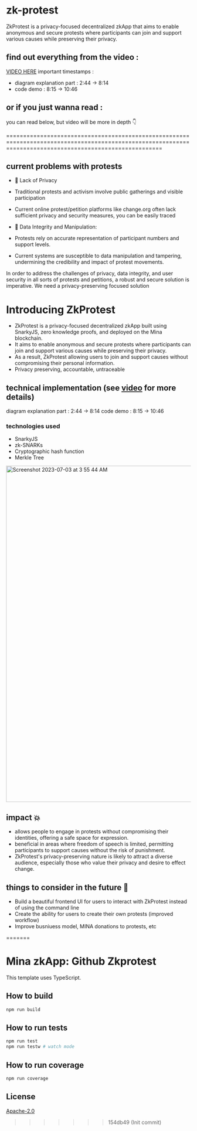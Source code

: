 # zk-protest
ZkProtest is a privacy-focused decentralized zkApp that aims to enable anonymous and secure protests where participants can join and support various causes while preserving their privacy.

## find out everything from the video : 
<a href="https://www.dropbox.com/s/c27w4r26hlg55ps/ZkProtest%20Explanation%20%2B%20Demo.mov?dl=0" target="_blank" 
            rel="noopener noreferrer">VIDEO HERE</a>
important timestamps : 
* diagram explanation part : 2:44 -> 8:14
* code demo : 8:15 -> 10:46

## or if you just wanna read :

you can read below, but video will be more in depth 👇


==========================================================================================================================================================


## current problems with protests
* 👀 Lack of Privacy
* Traditional protests and activism involve public gatherings and visible participation
* Current online protest/petition platforms like change.org often lack sufficient privacy and security measures, you can be easily traced

* 🔑 Data Integrity and Manipulation:
* Protests rely on accurate representation of participant numbers and support levels.
* Current systems are susceptible to data manipulation and tampering, undermining the credibility and impact of protest movements.

In order to address the challenges of privacy, data integrity, and user security in all sorts of protests and petitions, 
a robust and secure solution is imperative.  We need a privacy-preserving focused solution

# Introducing ZkProtest

* ZkProtest is a privacy-focused decentralized zkApp built using 
SnarkyJS, zero knowledge proofs, and deployed on the Mina blockchain.
* It aims to enable anonymous and secure protests where 
participants can join and support various causes while preserving their privacy.
* As a result, ZkProtest allowing users to join and support causes 
without compromising their personal information.
* Privacy preserving, accountable, untraceable

## technical implementation (see <a href="https://www.dropbox.com/s/c27w4r26hlg55ps/ZkProtest%20Explanation%20%2B%20Demo.mov?dl=0" target="_blank" rel="noopener noreferrer">video</a> for more details)
diagram explanation part : 2:44 -> 8:14
code demo : 8:15 -> 10:46

### technologies used 
* SnarkyJS
* zk-SNARKs
* Cryptographic hash function
* Merkle Tree

<img width="918" alt="Screenshot 2023-07-03 at 3 55 44 AM" src="https://github.com/RexanWONG/zk-protest/assets/96183717/7c98618e-da6e-4d89-b456-f7e35ea21f45">

## impact 💥
* allows people to engage in protests without compromising their identities, offering a safe space for expression.
* beneficial in areas where freedom of speech is limited, permitting participants to support causes without the risk of punishment.
* ZkProtest's privacy-preserving nature is likely to attract a diverse audience, especially those who value their privacy and desire to effect change.

## things to consider in the future 🤔
* Build a beautiful frontend UI for users to interact with ZkProtest instead of using the command line
* Create the ability for users to create their own protests (improved workflow)
* Improve busniuess model, MINA donations to protests, etc







=======
# Mina zkApp: Github Zkprotest

This template uses TypeScript.

## How to build

```sh
npm run build
```

## How to run tests

```sh
npm run test
npm run testw # watch mode
```

## How to run coverage

```sh
npm run coverage
```

## License

[Apache-2.0](LICENSE)
>>>>>>> 154db49 (Init commit)
